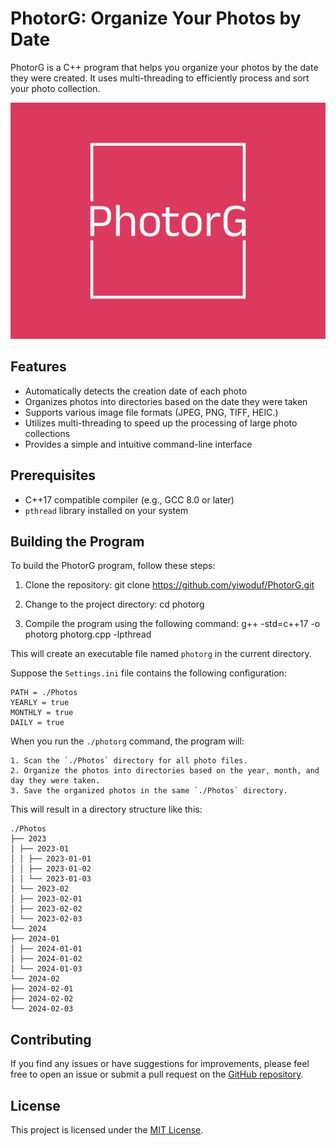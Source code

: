 # PhotorG: Organize Your Photos by Date

PhotorG is a C++ program that helps you organize your photos by the date they were created. It uses multi-threading to efficiently process and sort your photo collection.

![PHOTORG](logo.png)

## Features

- Automatically detects the creation date of each photo
- Organizes photos into directories based on the date they were taken
- Supports various image file formats (JPEG, PNG, TIFF, HEIC.)
- Utilizes multi-threading to speed up the processing of large photo collections
- Provides a simple and intuitive command-line interface

## Prerequisites

- C++17 compatible compiler (e.g., GCC 8.0 or later)
- `pthread` library installed on your system

## Building the Program

To build the PhotorG program, follow these steps:

1. Clone the repository:
   git clone https://github.com/yiwoduf/PhotorG.git

2. Change to the project directory:
   cd photorg

3. Compile the program using the following command:
   g++ -std=c++17 -o photorg photorg.cpp -lpthread

This will create an executable file named `photorg` in the current directory.

Suppose the `Settings.ini` file contains the following configuration:

```
PATH = ./Photos
YEARLY = true
MONTHLY = true
DAILY = true
```

When you run the `./photorg` command, the program will:

```
1. Scan the `./Photos` directory for all photo files.
2. Organize the photos into directories based on the year, month, and day they were taken.
3. Save the organized photos in the same `./Photos` directory.
```

This will result in a directory structure like this:

```
./Photos
├── 2023
│ ├── 2023-01
│ │ ├── 2023-01-01
│ │ ├── 2023-01-02
│ │ └── 2023-01-03
│ └── 2023-02
│ ├── 2023-02-01
│ ├── 2023-02-02
│ └── 2023-02-03
└── 2024
├── 2024-01
│ ├── 2024-01-01
│ ├── 2024-01-02
│ └── 2024-01-03
└── 2024-02
├── 2024-02-01
├── 2024-02-02
└── 2024-02-03
```

## Contributing

If you find any issues or have suggestions for improvements, please feel free to open an issue or submit a pull request on the [GitHub repository](https://github.com/your-username/photorg).

## License

This project is licensed under the [MIT License](LICENSE).
